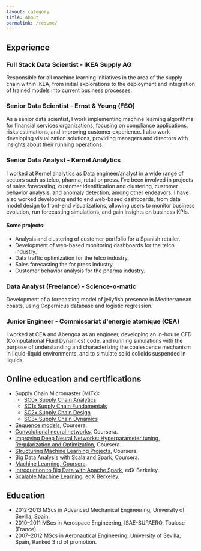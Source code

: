 ```yaml
---
layout: category
title: About
permalink: /resume/
---
```


## Experience

### Full Stack Data Scientist - IKEA Supply AG

Responsible for all machine learning initiatives in the area of the supply chain within IKEA,
from initial explorations to the deployment and integration of trained models into current
business processes.

### Senior Data Scientist - Ernst & Young (FSO)

As a senior data scientist, I work implementing machine learning algorithms for financial
services organizations, focusing on compliance applications, risks estimations, and improving
customer experience. I also work developing visualization solutions, providing managers and
directors with insights about their running operations.

### Senior Data Analyst - Kernel Analytics

I worked at Kernel analytics as Data engineer/analyst in a wide range of sectors such as
telco, pharma, retail or press. I’ve been involved in projects of sales forecasting, customer
identification and clustering, customer behavior analysis, and anomaly detection, among
other endeavors. I have also worked developing end to end web-based dashboards, from
data model design to front-end visualizations, allowing users to monitor business evolution,
run forecasting simulations, and gain insights on business KPIs.

#### Some projects:
- Analysis and clustering of customer portfolio for a Spanish retailer.
- Development of web-based monitoring dashboards for the telco industry.
- Data traffic optimization for the telco industry.
- Sales forecasting the for press industry.
- Customer behavior analysis for the pharma industry.

### Data Analyst (Freelance) - Science-o-matic
Development of a forecasting model of jellyfish presence in Mediterranean coasts, using
Copernicus database and logistic regression.

### Junior Engineer - Commissariat d'energie atomique (CEA)
I worked at CEA and Abengoa as an engineer, developing an in-house CFD (Computational
Fluid Dynamics) code, and running simulations with the purpose of understanding and
characterizing the coalescence mechanism in liquid-liquid environments, and to simulate
solid colloids suspended in liquids.

## Online education and certifications

* Supply Chain Micromaster (MITx):
    * [SC0x Supply Chain Analytics](https://courses.edx.org/certificates/abcf94410f844bd3afff7fee037bb0df)
    * [SC1x Supply Chain Fundamentals](https://courses.edx.org/certificates/913c8bcc76d74affacbb8f617c35f500)
    * [SC2x Supply Chain Design](https://courses.edx.org/certificates/2fe7e85e14a54f598d231c732bcc3ccb)
    * [SC3x Supply Chain Dynamics](https://courses.edx.org/certificates/bceca923c0cc4dfdbbf4423aba7e0809)
* [Sequence models](https://www.coursera.org/account/accomplishments/certificate/VRHEEHJ5J29W), Coursera.
* [Convolutional neural networks](https://www.coursera.org/account/accomplishments/certificate/89XZC9XTKMVC), Coursera.
* [Improving Deep Neural Networks: Hyperparameter tuning, Regularization and Optimization](https://www.coursera.org/account/accomplishments/certificate/GLTNXAVUTENE), Coursera.
* [Structuring Machine Learning Projects](https://www.coursera.org/account/accomplishments/certificate/JYQ2SWDUZ2VM), Coursera.
* [Big Data Analysis with Scala and Spark](https://www.coursera.org/account/accomplishments/certificate/Q7F8665TGK9M), Coursera.
* [Machine Learning, Coursera](https://www.coursera.org/account/accomplishments/certificate/MSNWMXXR6R7R).
* [Introduction to Big Data with Apache Spark](https://s3.amazonaws.com/verify.edx.org/downloads/1002a172b79248f2a41ecc68ed9f9900/Certificate.pdf), edX Berkeley.
* [Scalable Machine Learning](https://s3.amazonaws.com/verify.edx.org/downloads/18a4dd3ead784672a70edb4b07b66b7e/Certificate.pdf), edX Berkeley.

## Education

* 2012-2013 MScs in Advanced Mechanical Engineering, University of Sevilla, Spain.
* 2010–2011 MScs in Aerospace Engineering, ISAE-SUPAERO, Toulose (France).
* 2007–2012 MScs in Aeronautical Engineering, University of Sevilla, Spain, Ranked 3 rd of promotion.
